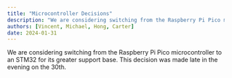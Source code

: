 ```yaml
---
title: "Microcontroller Decisions"
description: "We are considering switching from the Raspberry Pi Pico microcontroller to an STM32 for its greater support base."
authors: [Vincent, Michael, Hong, Carter]
date: 2024-01-31
---
```


We are considering switching from the Raspberry Pi Pico microcontroller to an STM32 for its greater support base. This decision was made late in the evening on the 30th.